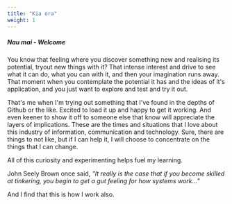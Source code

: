 ```yaml
---
title: "Kia ora"
weight: 1
---
```


##### Nau mai - Welcome

You know that feeling where you discover something new and realising its potential, tryout new things with it? That intense interest and drive to see what it can do, what you can with it, and then your imagination runs away.  That moment when you contemplate the potential it has and the ideas of it's application, and you just want to explore and test and try it out.

That's me when I'm trying out something that I've found in the depths of Github or the like. Excited to load it up and happy to get it working. And even keener to show it off to someone else that know will appreciate the layers of implications.
These are the times and situations that I love about this industry of information, communication and technology. Sure, there are things to not like, but if I can help it, I will choose to concentrate on the things that I can change.

All of this curiosity and experimenting helps fuel my learning.

John Seely Brown once said, _"It really is the case that if you become skilled at tinkering, you begin to get a gut feeling for how systems work..."_

And I find that this is how I work also.
